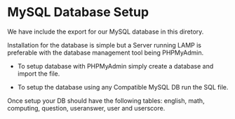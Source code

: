 # MySQL Database Setup

We have include the export for our MySQL database in this diretory.

Installation for the database is simple but a Server running LAMP is preferable with the
database management tool being PHPMyAdmin.

- To setup database with PHPMyAdmin simply create a database and import the file.

- To setup the database using any Compatible MySQL DB run the SQL file.

Once setup your DB should have the following tables: english, math, computing, question, useranswer, user and userscore.
